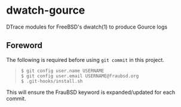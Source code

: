 [//]: # ($FrauBSD: README.md 2018-05-12 04:54:35 +0000 freebsdfrau $)

# dwatch-gource

DTrace modules for FreeBSD's dwatch(1) to produce Gource logs

## Foreword

The following is required before using `git commit` in this project.

> `$ git config user.name USERNAME`  
> `$ git config user.email USERNAME@fraubsd.org`  
> `$ .git-hooks/install.sh`

This will ensure the FrauBSD keyword is expanded/updated for each commit.


